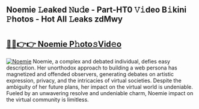 ## Noemie 𝙻eaked 𝙽u𝚍e - Part-HT0 𝚅𝚒deo B𝚒kini 𝙿hotos - Hot All 𝙻eaks zdMwy

# <h2><a href="http://ld2zcgp.urlbe.top/?page=Noemie">🔗🔗👉👉 Noemie P𝚑oto𝚜Vid𝚎o</a></h2>

[![Noemie](https://i.imgur.com/eBuTRDB.gif)](http://ld2zcgp.urlbe.top/?page=Noemie)
Noemie, a complex and debated individual, defies easy description. Her unorthodox approach to building a web persona has magnetized and offended observers, generating debates on artistic expression, privacy, and the intricacies of virtual societies. Despite the ambiguity of her future plans, her impact on the virtual world is undeniable. Fueled by an unwavering resolve and undeniable charm, Noemie impact on the virtual community is limitless.
